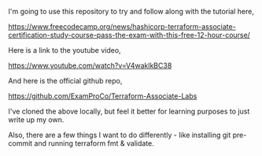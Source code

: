 I'm going to use this repository to try and follow along with the tutorial here,

https://www.freecodecamp.org/news/hashicorp-terraform-associate-certification-study-course-pass-the-exam-with-this-free-12-hour-course/

Here is a link to the youtube video,

https://www.youtube.com/watch?v=V4waklkBC38

And here is the official github repo,

https://github.com/ExamProCo/Terraform-Associate-Labs

I've cloned the above locally, but feel it better for learning purposes to just write up my own. 

Also, there are a few things I want to do differently - like installing git pre-commit and running
terraform fmt & validate. 

